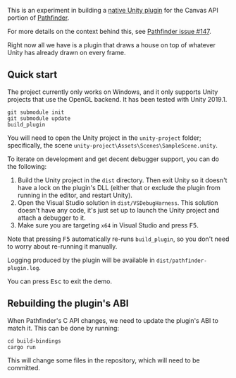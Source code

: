 This is an experiment in building a [native Unity plugin][] for the Canvas API
portion of [Pathfinder][].

For more details on the context behind this, see 
[Pathfinder issue #147](https://github.com/pcwalton/pathfinder/issues/147).

Right now all we have is a plugin that draws a house on top of whatever
Unity has already drawn on every frame.

## Quick start

The project currently only works on Windows, and it only supports
Unity projects that use the OpenGL backend. It has been tested
with Unity 2019.1.

```
git submodule init
git submodule update
build_plugin
```

You will need to open the Unity project in the `unity-project` folder;
specifically, the scene `unity-project\Assets\Scenes\SampleScene.unity`.

To iterate on development and get decent debugger support, you can
do the following:

1. Build the Unity project in the `dist` directory. Then exit Unity so it
   doesn't have a lock on the plugin's DLL (either that or exclude the
   plugin from running in the editor, and restart Unity).
2. Open the Visual Studio solution in `dist/VSDebugHarness`. This solution
   doesn't have any code, it's just set up to launch the Unity project
   and attach a debugger to it.
3. Make sure you are targeting `x64` in Visual Studio and press <kbd>F5</kbd>.

Note that pressing <kbd>F5</kbd> automatically re-runs `build_plugin`, so you
don't need to worry about re-running it manually.

Logging produced by the plugin will be available in `dist/pathfinder-plugin.log`.

You can press <kbd>Esc</kbd> to exit the demo.

## Rebuilding the plugin's ABI

When Pathfinder's C API changes, we need to update the plugin's ABI to match
it. This can be done by running:

```
cd build-bindings
cargo run
```

This will change some files in the repository, which will need to be
committed.

[native Unity plugin]: https://docs.unity3d.com/Manual/NativePlugins.html
[Pathfinder]: https://github.com/pcwalton/pathfinder
